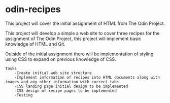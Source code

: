 # odin-recipes
This project will cover the initial assignment of HTML from The Odin Project.

This project will develop a simple a web site to cover three recipes for the assignment of The Odin Project, this project will implement basic knowledge of HTML and Git.

Outside of the initial assignment there will be implementation of styling using CSS to expand on previous knowledge of CSS.

    Tasks
        -Create initial web site structure
        -Implement information of recipes into HTML documents along with images and any other information with correct tabs
        -CSS landing page initial design to be implemented
        -CSS design of recipe pages to be implemented
        -Testing